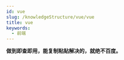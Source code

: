 ```yaml
---
id: vue
slug: /knowledgeStructure/vue/vue
title: vue
keywords:
  - 前端
---
```



**做到即查即用，能复制粘贴解决的，就绝不百度。**
